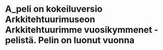 # A_peli on kokeiluversio Arkkitehtuurimuseon Arkkitehtuurimme vuosikymmenet -pelistä. Pelin on luonut vuonna
